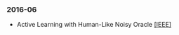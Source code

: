 
### 2016-06
* Active Learning with Human-Like Noisy Oracle [[IEEE]](http://ieeexplore.ieee.org/xpls/abs_all.jsp?arnumber=5694041&tag=1)
